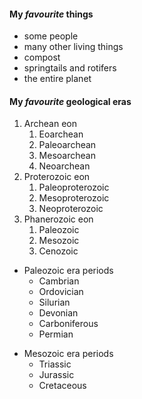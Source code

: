 #### My *favourite* things
  * some people
  * many other living things
  * compost
  * springtails and rotifers
  * the entire planet
  
#### My *favourite* geological eras
1. Archean eon
   1. Eoarchean
   1. Paleoarchean
   1. Mesoarchean
   1. Neoarchean
2. Proterozoic eon
   1. Paleoproterozoic
   1. Mesoproterozoic
   1. Neoproterozoic
3. Phanerozoic eon
   1. Paleozoic
   1. Mesozoic
   1. Cenozoic

 * Paleozoic era periods
   * Cambrian
   * Ordovician
   * Silurian
   * Devonian
   * Carboniferous
   * Permian

 - Mesozoic era periods
   - Triassic
   - Jurassic
   - Cretaceous
